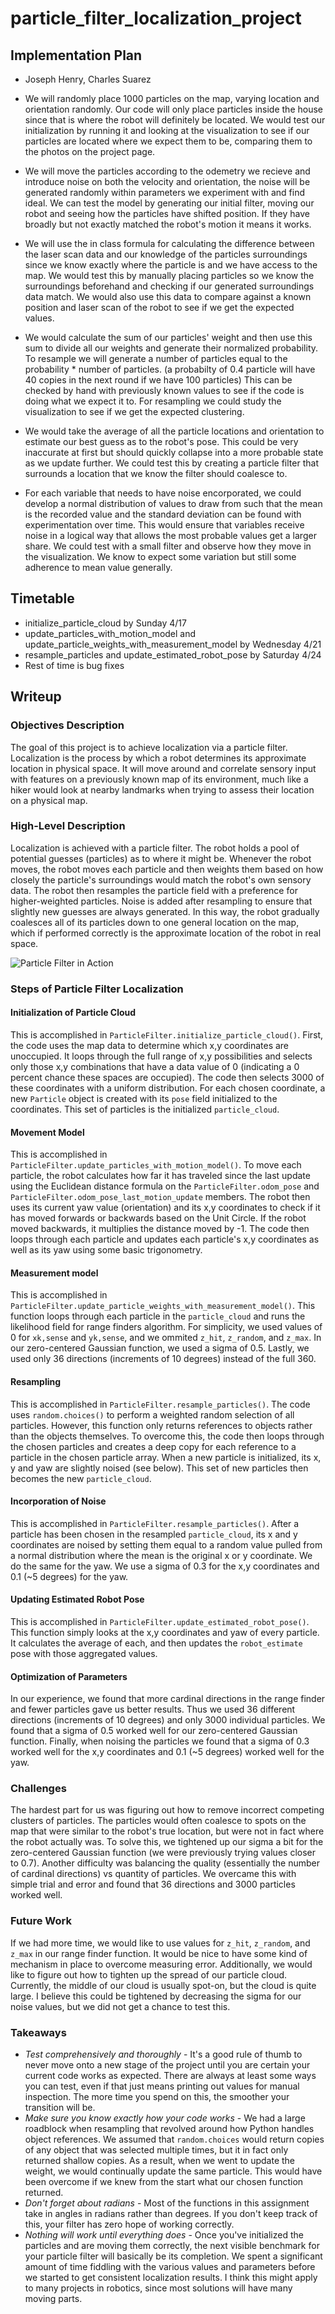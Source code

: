 # particle_filter_localization_project

## Implementation Plan
* Joseph Henry, Charles Suarez

* We will randomly place 1000 particles on the map, varying location and orientation randomly. Our code will only place particles inside the house since that is where the robot will definitely be located. We would test our initialization by running it and looking at the visualization to see if our particles are located where we expect them to be, comparing them to the photos on the project page.

* We will move the particles according to the odemetry we recieve and introduce noise on both the velocity and orientation, the noise will be generated randomly within parameters we experiment with and find ideal. We can test the model by generating our initial filter, moving our robot and seeing how the particles have shifted position. If they have broadly but not exactly matched the robot's motion it means it works.

* We will use the in class formula for calculating the difference between the laser scan data and our knowledge of the particles surroundings since we know exactly where the particle is and we have access to the map. We would test this by manually placing particles so we know the surroundings beforehand and checking if our generated surroundings data match. We would also use this data to compare against a known position and laser scan of the robot to see if we get the expected values.

* We would calculate the sum of our particles' weight and then use this sum to divide all our weights and generate their normalized probability. To resample we will generate a number of particles equal to the probability * number of particles. (a probabilty of 0.4 particle will have 40 copies in the next round if we have 100 particles) This can be checked by hand with previously known values to see if the code is doing what we expect it to. For resampling we could study the visualization to see if we get the expected clustering. 

* We would take the average of all the particle locations and orientation to estimate our best guess as to the robot's pose. This could be very inaccurate at first but should quickly collapse into a more probable state as we update further. We could test this by creating a particle filter that surrounds a location that we know the filter should coalesce to. 

* For each variable that needs to have noise encorporated, we could develop a normal distribution of values to draw from such that the mean is the recorded value and the standard deviation can be found with experimentation over time. This would ensure that variables receive noise in a logical way that allows the most probable values get a larger share. We could test with a small filter and observe how they move in the visualization. We know to expect some variation but still some adherence to mean value generally. 

## Timetable
* initialize_particle_cloud by Sunday 4/17
* update_particles_with_motion_model and update_particle_weights_with_measurement_model by Wednesday 4/21
* resample_particles and update_estimated_robot_pose by Saturday 4/24
* Rest of time is bug fixes

## Writeup
### Objectives Description
The goal of this project is to achieve localization via a particle filter. Localization is the process by which a robot determines its approximate location in physical space. It will move around and correlate sensory input with features on a previously known map of its environment, much like a hiker would look at nearby landmarks when trying to assess their location on a physical map. 

### High-Level Description
Localization is achieved with a particle filter. The robot holds a pool of potential guesses (particles) as to where it might be. Whenever the robot moves, the robot moves each particle and then weights them based on how closely the particle's surroundings would match the robot's own sensory data. The robot then resamples the particle field with a preference for higher-weighted particles. Noise is added after resampling to ensure that slightly new guesses are always generated. In this way, the robot gradually coalesces all of its particles down to one general location on the map, which if performed correctly is the approximate location of the robot in real space.

![Particle Filter in Action](particle_filter.gif)

### Steps of Particle Filter Localization
#### Initialization of Particle Cloud
This is accomplished in `ParticleFilter.initialize_particle_cloud()`. First, the code uses the map data to determine which x,y coordinates are unoccupied. It loops through the full range of x,y possibilities and selects only those x,y combinations that have a data value of 0 (indicating a 0 percent chance these spaces are occupied). The code then selects 3000 of these coordinates with a uniform distribution. For each chosen coordinate, a new `Particle` object is created with its `pose` field initialized to the coordinates. This set of particles is the initialized `particle_cloud`.

#### Movement Model
This is accomplished in `ParticleFilter.update_particles_with_motion_model()`. To move each particle, the robot calculates how far it has traveled since the last update using the Euclidean distance formula on the `ParticleFilter.odom_pose` and `ParticleFilter.odom_pose_last_motion_update` members. The robot then uses its current yaw value (orientation) and its x,y coordinates to check if it has moved forwards or backwards based on the Unit Circle. If the robot moved backwards, it multiplies the distance moved by -1. The code then loops through each particle and updates each particle's x,y coordinates as well as its yaw using some basic trigonometry. 

#### Measurement model
This is accomplished in `ParticleFilter.update_particle_weights_with_measurement_model()`. This function loops through each particle in the `particle_cloud` and runs the likelihood field for range finders algorithm. For simplicity, we used values of 0 for `xk,sense` and `yk,sense`, and we ommited `z_hit`, `z_random`, and `z_max`. In our zero-centered Gaussian function, we used a sigma of 0.5. Lastly, we used only 36 directions (increments of 10 degrees) instead of the full 360. 

#### Resampling
This is accomplished in `ParticleFilter.resample_particles()`. The code uses `random.choices()` to perform a weighted random selection of all particles. However, this function only returns references to objects rather than the objects themselves. To overcome this, the code then loops through the chosen particles and creates a deep copy for each reference to a particle in the chosen particle array. When a new particle is initialized, its x, y and yaw are slightly noised (see below). This set of new particles then becomes the new `particle_cloud`.

#### Incorporation of Noise
This is accomplished in `ParticleFilter.resample_particles()`. After a particle has been chosen in the resampled `particle_cloud`, its x and y coordinates are noised by setting them equal to a random value pulled from a normal distribution where the mean is the original x or y coordinate. We do the same for the yaw. We use a sigma of 0.3 for the x,y coordinates and 0.1 (~5 degrees) for the yaw.

#### Updating Estimated Robot Pose
This is accomplished in `ParticleFilter.update_estimated_robot_pose()`. This function simply looks at the x,y coordinates and yaw of every particle. It calculates the average of each, and then updates the `robot_estimate` pose with those aggregated values.

#### Optimization of Parameters
In our experience, we found that more cardinal directions in the range finder and fewer particles gave us better results. Thus we used 36 different directions (increments of 10 degrees) and only 3000 individual particles. We found that a sigma of 0.5 worked well for our zero-centered Gaussian function. Finally, when noising the particles we found that a sigma of 0.3 worked well for the x,y coordinates and 0.1 (~5 degrees) worked well for the yaw.

### Challenges
The hardest part for us was figuring out how to remove incorrect competing clusters of particles. The particles would often coalesce to spots on the map that were similar to the robot's true location, but were not in fact where the robot actually was. To solve this, we tightened up our sigma a bit for the zero-centered Gaussian function (we were previously trying values closer to 0.7). Another difficulty was balancing the quality (essentially the number of cardinal directions) vs quantity of particles. We overcame this with simple trial and error and found that 36 directions and 3000 particles worked well.

### Future Work
If we had more time, we would like to use values for `z_hit`, `z_random`, and `z_max` in our range finder function. It would be nice to have some kind of mechanism in place to overcome measuring error. Additionally, we would like to figure out how to tighten up the spread of our particle cloud. Currently, the middle of our cloud is usually spot-on, but the cloud is quite large. I believe this could be tightened by decreasing the sigma for our noise values, but we did not get a chance to test this. 

### Takeaways
* *Test comprehensively and thoroughly* - It's a good rule of thumb to never move onto a new stage of the project until you are certain your current code works as expected. There are always at least some ways you can test, even if that just means printing out values for manual inspection. The more time you spend on this, the smoother your transition will be.
* *Make sure you know exactly how your code works* - We had a large roadblock when resampling that revolved around how Python handles object references. We assumed that `random.choices` would return copies of any object that was selected multiple times, but it in fact only returned shallow copies. As a result, when we went to update the weight, we would continually update the same particle. This would have been overcome if we knew from the start what our chosen function returned.
* *Don't forget about radians* - Most of the functions in this assignment take in angles in radians rather than degrees. If you don't keep track of this, your filter has zero hope of working correctly. 
* *Nothing will work until everything does* - Once you've initialized the particles and are moving them correctly, the next visible benchmark for your particle filter will basically be its completion. We spent a significant amount of time fiddling with the various values and parameters before we started to get consistent localization results. I think this might apply to many projects in robotics, since most solutions will have many moving parts.